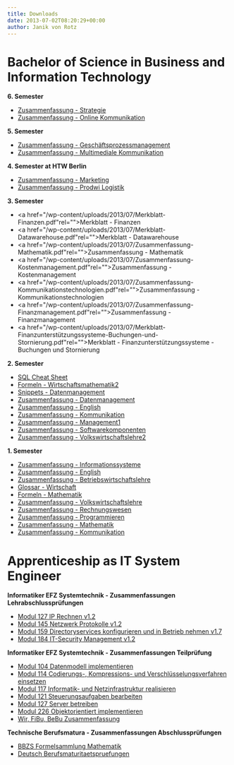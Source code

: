 ```yaml
---
title: Downloads
date: 2013-07-02T08:20:29+00:00
author: Janik von Rotz
---
```

# Bachelor of Science in Business and Information Technology

**6. Semester**

* <a href="/wp-content/uploads/2013/07/Zusammenfassung-Strategie.pdf">Zusammenfassung - Strategie</a>
* <a href="/wp-content/uploads/2013/07/Zusammenfassung-Online-Kommunikation.pdf">Zusammenfassung - Online Kommunikation</a>

**5. Semester**

* <a href="/wp-content/uploads/2013/07/Zusammenfassung-Geschäftsprozessmanagement.pdf">Zusammenfassung - Geschäftsprozessmanagement</a>
* <a href="/wp-content/uploads/2013/07/Zusammenfassung-Multimediale-Kommunikation-Janik-von-Rotz.pdf">Zusammenfassung - Multimediale Kommunikation</a>

**4. Semester at HTW Berlin**

* <a href="/wp-content/uploads/2013/07/Zusammenfassung-Marketing.pdf">Zusammenfassung - Marketing</a>
* <a href="/wp-content/uploads/2013/07/Zusammenfassung-Prodwi-Logistik.pdf">Zusammenfassung - Prodwi Logistik</a>

**3. Semester**

* <a href="/wp-content/uploads/2013/07/Merkblatt-Finanzen.pdf"rel="">Merkblatt - Finanzen</a>
* <a href="/wp-content/uploads/2013/07/Merkblatt-Datawarehouse.pdf"rel="">Merkblatt - Datawarehouse</a>
* <a href="/wp-content/uploads/2013/07/Zusammenfassung-Mathematik.pdf"rel="">Zusammenfassung - Mathematik</a>
* <a href="/wp-content/uploads/2013/07/Zusammenfassung-Kostenmanagement.pdf"rel="">Zusammenfassung - Kostenmanagement</a>
* <a href="/wp-content/uploads/2013/07/Zusammenfassung-Kommunikationstechnologien.pdf"rel="">Zusammenfassung - Kommunikationstechnologien</a>
* <a href="/wp-content/uploads/2013/07/Zusammenfassung-Finanzmanagement.pdf"rel="">Zusammenfassung - Finanzmanagement</a>
* <a href="/wp-content/uploads/2013/07/Merkblatt-Finanzunterstützungssysteme-Buchungen-und-Stornierung.pdf"rel="">Merkblatt - Finanzunterstützungssysteme - Buchungen und Stornierung</a>

**2. Semester**

* [SQL Cheat Sheet](https://janikvonrotz.ch/2015/07/02/sql-cheat-sheet/)
* <a href="/wp-content/uploads/2013/07/Formeln-Wirtschaftsmathematik2.pdf">Formeln - Wirtschaftsmathematik2</a>
* <a href="/wp-content/uploads/2013/07/Snippets-Datenmanagement.pdf">Snippets - Datenmanagement</a>
* <a href="/wp-content/uploads/2013/07/Zusammenfassung-Datenmanagement.pdf">Zusammenfassung - Datenmanagement</a>
* <a href="/wp-content/uploads/2013/07/Zusammenfassung-English.pdf">Zusammenfassung - English</a>
* <a href="/wp-content/uploads/2013/07/Zusammenfassung-Kommunikation.pdf">Zusammenfassung - Kommunikation</a>
* <a href="/wp-content/uploads/2013/07/Zusammenfassung-Management1.pdf">Zusammenfassung - Management1</a>
* <a href="/wp-content/uploads/2013/07/Zusammenfassung-Softwarekomponenten.pdf">Zusammenfassung - Softwarekomponenten</a>
* <a href="/wp-content/uploads/2013/07/Zusammenfassung-Volkswirtschaftslehre2.pdf">Zusammenfassung - Volkswirtschaftslehre2</a>

**1. Semester**

* <a href="/wp-content/uploads/2015/02/Zusammenfassung-Informationssysteme.pdf">Zusammenfassung - Informationssysteme</a>
* <a href="/wp-content/uploads/2015/02/Zusammenfassung-English.pdf">Zusammenfassung - English</a>
* <a href="/wp-content/uploads/2015/02/Zusammenfassung-Betriebswirtschaftslehre.pdf">Zusammenfassung - Betriebswirtschaftslehre</a>
* <a href="/wp-content/uploads/2015/02/Glossar-Wirtschaft.pdf">Glossar - Wirtschaft</a>
* <a href="/wp-content/uploads/2015/02/Formeln-Mathematik.pdf">Formeln - Mathematik</a>
* <a href="/wp-content/uploads/2015/02/Zusammenfassung-Volkswirtschaftslehre.pdf">Zusammenfassung - Volkswirtschaftslehre</a>
* <a href="/wp-content/uploads/2015/02/Zusammenfassung-Rechnungswesen.pdf">Zusammenfassung - Rechnungswesen</a>
* <a href="/wp-content/uploads/2015/02/Zusammenfassung-Programmieren.pdf">Zusammenfassung - Programmieren</a>
* <a href="/wp-content/uploads/2015/02/Zusammenfassung-Mathematik.pdf">Zusammenfassung - Mathematik</a>
* <a href="/wp-content/uploads/2015/02/Zusammenfassung-Kommunikation.pdf">Zusammenfassung - Kommunikation</a>

# Apprenticeship as IT System Engineer

**Informatiker EFZ Systemtechnik - Zusammenfassungen Lehrabschlussprüfungen**

* [Modul 127 IP Rechnen v1.2](/wp-content/uploads/2013/07/Modul-127_IP-Rechnen_v1.2.pdf)
* [Modul 145 Netzwerk Protokolle v1.2](/wp-content/uploads/2013/07/Modul-145_Netzwerk-Protokolle_v1.2.pdf)
* [Modul 159 Directoryservices konfigurieren und in Betrieb nehmen v1.7](/wp-content/uploads/2013/07/Modul-159_Directoryservices-konfigurieren-und-in-Betrieb-nehmen_v1.7.pdf)
* [Modul 184 IT-Security Management v1.2](/wp-content/uploads/2013/07/Modul-184_IT-Security-Management_v1.2.pdf)

**Informatiker EFZ Systemtechnik - Zusammenfassungen Teilprüfung**

* [Modul 104 Datenmodell implementieren](/wp-content/uploads/2013/07/Modul-104_Datenmodell-implementieren.pdf)
* [Modul 114 Codierungs-, Kompressions- und Verschlüsselungsverfahren einsetzen](/wp-content/uploads/2013/07/Modul-114_Codierungs-Kompressions-und-Verschlüsselungsverfahren-einsetzen.pdf)
* [Modul 117 Informatik- und Netzinfrastruktur realisieren](/wp-content/uploads/2013/07/Modul-117_Informatik-und-Netzinfrastruktur-realisieren.pdf)
* [Modul 121 Steuerungsaufgaben bearbeiten](/wp-content/uploads/2013/07/Modul-121_Steuerungsaufgaben-bearbeiten.pdf)
* [Modul 127 Server betreiben](/wp-content/uploads/2013/07/Modul-127_Server-betreiben.pdf)
* [Modul 226 Objektorientiert implementieren](/wp-content/uploads/2013/07/Modul-226_Objektorientiert-implementieren.pdf)
* [Wir, FiBu, BeBu Zusammenfassung](/wp-content/uploads/2013/07/Wir-FiBu-BeBu_Zusammenfassung.pdf)

**Technische Berufsmatura - Zusammenfassungen Abschlussprüfungen**

* [BBZS Formelsammlung Mathematik](/wp-content/uploads/2013/07/BBZS-Formelsammlung-Mathematik.pdf)
* [Deutsch Berufsmaturitaetspruefungen](/wp-content/uploads/2013/07/Deutsch-Berufsmaturitaetspruefungen.pdf)